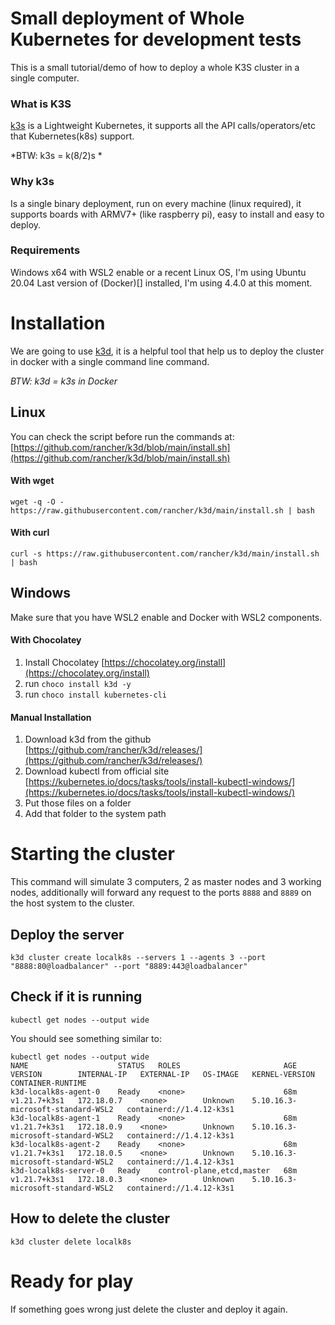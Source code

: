 # Small deployment of Whole Kubernetes for development tests
This is a small tutorial/demo of how to deploy a whole K3S cluster in a single computer.

### What is K3S
[k3s](https://k3s.io/) is a Lightweight Kubernetes, it supports all the API calls/operators/etc that Kubernetes(k8s) support.

*BTW: k3s = k(8/2)s *

### Why k3s
Is a single binary deployment, run on every machine (linux required), it supports boards with ARMV7+ (like raspberry pi), easy to install and easy to deploy.

### Requirements
Windows x64 with WSL2 enable or a recent Linux OS, I'm using Ubuntu 20.04
Last version of (Docker)[] installed, I'm using 4.4.0 at this moment.

# Installation
We are going to use [k3d](https://k3d.io/), it is a helpful tool that help us to deploy the cluster in docker with a single command line command.

*BTW: k3d = k3s in Docker*

## Linux
You can check the script before run the commands at: [https://github.com/rancher/k3d/blob/main/install.sh](https://github.com/rancher/k3d/blob/main/install.sh)
#### With wget
  `wget -q -O - https://raw.githubusercontent.com/rancher/k3d/main/install.sh | bash`
#### With curl
  `curl -s https://raw.githubusercontent.com/rancher/k3d/main/install.sh | bash`

## Windows
Make sure that you have WSL2 enable and Docker with WSL2 components.
#### With Chocolatey
  1. Install Chocolatey [https://chocolatey.org/install](https://chocolatey.org/install)
  2. run `choco install k3d -y`
  3. run `choco install kubernetes-cli`

#### Manual Installation
  1. Download k3d from the github [https://github.com/rancher/k3d/releases/](https://github.com/rancher/k3d/releases/)
  2. Download kubectl from official site [https://kubernetes.io/docs/tasks/tools/install-kubectl-windows/](https://kubernetes.io/docs/tasks/tools/install-kubectl-windows/)
  2. Put those files on a folder
  3. Add that folder to the system path



# Starting the cluster
This command will simulate 3 computers, 2 as master nodes and 3 working nodes, additionally will forward any request to the ports `8888` and `8889` on the host system to the cluster.

## Deploy the server
```
k3d cluster create localk8s --servers 1 --agents 3 --port "8888:80@loadbalancer" --port "8889:443@loadbalancer"
```

## Check if it is running
`kubectl get nodes --output wide`

You should see something similar to:
```
kubectl get nodes --output wide
NAME                    STATUS   ROLES                       AGE   VERSION        INTERNAL-IP   EXTERNAL-IP   OS-IMAGE   KERNEL-VERSION                      CONTAINER-RUNTIME
k3d-localk8s-agent-0    Ready    <none>                      68m   v1.21.7+k3s1   172.18.0.7    <none>        Unknown    5.10.16.3-microsoft-standard-WSL2   containerd://1.4.12-k3s1
k3d-localk8s-agent-1    Ready    <none>                      68m   v1.21.7+k3s1   172.18.0.9    <none>        Unknown    5.10.16.3-microsoft-standard-WSL2   containerd://1.4.12-k3s1
k3d-localk8s-agent-2    Ready    <none>                      68m   v1.21.7+k3s1   172.18.0.5    <none>        Unknown    5.10.16.3-microsoft-standard-WSL2   containerd://1.4.12-k3s1
k3d-localk8s-server-0   Ready    control-plane,etcd,master   68m   v1.21.7+k3s1   172.18.0.3    <none>        Unknown    5.10.16.3-microsoft-standard-WSL2   containerd://1.4.12-k3s1
```

## How to delete the cluster
`k3d cluster delete localk8s`

# Ready for play
If something goes wrong just delete the cluster and deploy it again.